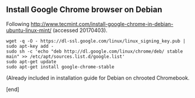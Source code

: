 ## Install Google Chrome browser on Debian

Following http://www.tecmint.com/install-google-chrome-in-debian-ubuntu-linux-mint/ (accessed 20170403).

```
wget -q -O - https://dl-ssl.google.com/linux/linux_signing_key.pub | sudo apt-key add -
sudo sh -c 'echo "deb http://dl.google.com/linux/chrome/deb/ stable main" >> /etc/apt/sources.list.d/google.list'
sudo apt-get update
sudo apt-get install google-chrome-stable
```
(Already included in installation guide for Debian on chrooted Chromebook.

[end]
